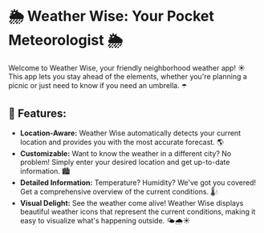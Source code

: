 # 🌦️  Weather Wise: Your Pocket Meteorologist 🌦️

Welcome to Weather Wise, your friendly neighborhood weather app! ☀️  This app lets you stay ahead of the elements, whether you're planning a picnic or just need to know if you need an umbrella. ☂️

## 🧭 Features:

* **Location-Aware:**  Weather Wise automatically detects your current location and provides you with the most accurate forecast.  🌎
* **Customizable:**  Want to know the weather in a different city?  No problem!  Simply enter your desired location and get up-to-date information. 🏙️
* **Detailed Information:**  Temperature? Humidity?  We've got you covered!  Get a comprehensive overview of the current conditions. 🌡️💧
* **Visual Delight:**  See the weather come alive!  Weather Wise displays beautiful weather icons that represent the current conditions, making it easy to visualize what's happening outside. 🌤️🌧️☀️
